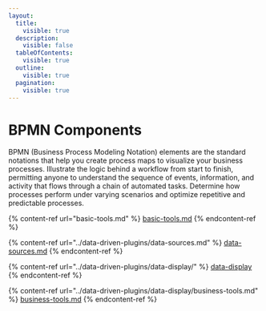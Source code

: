 ```yaml
---
layout:
  title:
    visible: true
  description:
    visible: false
  tableOfContents:
    visible: true
  outline:
    visible: true
  pagination:
    visible: true
---
```


# BPMN Components

BPMN (Business Process Modeling Notation) elements are the standard notations that help you create process maps to visualize your business processes. Illustrate the logic behind a workflow from start to finish, permitting anyone to understand the sequence of events, information, and activity that flows through a chain of automated tasks. Determine how processes perform under varying scenarios and optimize repetitive and predictable processes.

{% content-ref url="basic-tools.md" %}
[basic-tools.md](basic-tools.md)
{% endcontent-ref %}

{% content-ref url="../data-driven-plugins/data-sources.md" %}
[data-sources.md](../data-driven-plugins/data-sources.md)
{% endcontent-ref %}

{% content-ref url="../data-driven-plugins/data-display/" %}
[data-display](../data-driven-plugins/data-display/)
{% endcontent-ref %}

{% content-ref url="../data-driven-plugins/data-display/business-tools.md" %}
[business-tools.md](../data-driven-plugins/data-display/business-tools.md)
{% endcontent-ref %}
